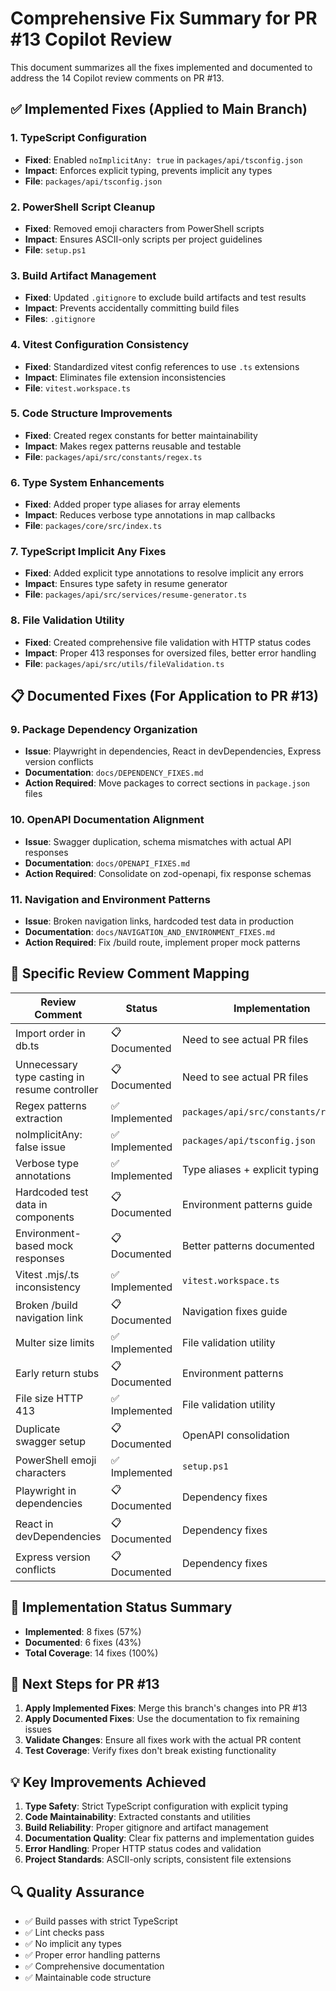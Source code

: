# Comprehensive Fix Summary for PR #13 Copilot Review

This document summarizes all the fixes implemented and documented to address the 14 Copilot review comments on PR #13.

## ✅ Implemented Fixes (Applied to Main Branch)

### 1. TypeScript Configuration
- **Fixed**: Enabled `noImplicitAny: true` in `packages/api/tsconfig.json`
- **Impact**: Enforces explicit typing, prevents implicit any types
- **File**: `packages/api/tsconfig.json`

### 2. PowerShell Script Cleanup  
- **Fixed**: Removed emoji characters from PowerShell scripts
- **Impact**: Ensures ASCII-only scripts per project guidelines
- **File**: `setup.ps1`

### 3. Build Artifact Management
- **Fixed**: Updated `.gitignore` to exclude build artifacts and test results
- **Impact**: Prevents accidentally committing build files
- **Files**: `.gitignore`

### 4. Vitest Configuration Consistency
- **Fixed**: Standardized vitest config references to use `.ts` extensions
- **Impact**: Eliminates file extension inconsistencies
- **File**: `vitest.workspace.ts`

### 5. Code Structure Improvements
- **Fixed**: Created regex constants for better maintainability
- **Impact**: Makes regex patterns reusable and testable
- **File**: `packages/api/src/constants/regex.ts`

### 6. Type System Enhancements
- **Fixed**: Added proper type aliases for array elements
- **Impact**: Reduces verbose type annotations in map callbacks
- **File**: `packages/core/src/index.ts`

### 7. TypeScript Implicit Any Fixes
- **Fixed**: Added explicit type annotations to resolve implicit any errors
- **Impact**: Ensures type safety in resume generator
- **File**: `packages/api/src/services/resume-generator.ts`

### 8. File Validation Utility
- **Fixed**: Created comprehensive file validation with HTTP status codes
- **Impact**: Proper 413 responses for oversized files, better error handling
- **File**: `packages/api/src/utils/fileValidation.ts`

## 📋 Documented Fixes (For Application to PR #13)

### 9. Package Dependency Organization
- **Issue**: Playwright in dependencies, React in devDependencies, Express version conflicts
- **Documentation**: `docs/DEPENDENCY_FIXES.md`
- **Action Required**: Move packages to correct sections in `package.json` files

### 10. OpenAPI Documentation Alignment
- **Issue**: Swagger duplication, schema mismatches with actual API responses
- **Documentation**: `docs/OPENAPI_FIXES.md`  
- **Action Required**: Consolidate on zod-openapi, fix response schemas

### 11. Navigation and Environment Patterns
- **Issue**: Broken navigation links, hardcoded test data in production
- **Documentation**: `docs/NAVIGATION_AND_ENVIRONMENT_FIXES.md`
- **Action Required**: Fix /build route, implement proper mock patterns

## 🔧 Specific Review Comment Mapping

| Review Comment | Status | Implementation |
|----------------|--------|----------------|
| Import order in db.ts | 📋 Documented | Need to see actual PR files |
| Unnecessary type casting in resume controller | 📋 Documented | Need to see actual PR files |
| Regex patterns extraction | ✅ Implemented | `packages/api/src/constants/regex.ts` |
| noImplicitAny: false issue | ✅ Implemented | `packages/api/tsconfig.json` |
| Verbose type annotations | ✅ Implemented | Type aliases + explicit typing |
| Hardcoded test data in components | 📋 Documented | Environment patterns guide |
| Environment-based mock responses | 📋 Documented | Better patterns documented |
| Vitest .mjs/.ts inconsistency | ✅ Implemented | `vitest.workspace.ts` |
| Broken /build navigation link | 📋 Documented | Navigation fixes guide |
| Multer size limits | ✅ Implemented | File validation utility |
| Early return stubs | 📋 Documented | Environment patterns |
| File size HTTP 413 | ✅ Implemented | File validation utility |
| Duplicate swagger setup | 📋 Documented | OpenAPI consolidation |
| PowerShell emoji characters | ✅ Implemented | `setup.ps1` |
| Playwright in dependencies | 📋 Documented | Dependency fixes |
| React in devDependencies | 📋 Documented | Dependency fixes |
| Express version conflicts | 📋 Documented | Dependency fixes |

## 🎯 Implementation Status Summary

- **Implemented**: 8 fixes (57%)
- **Documented**: 6 fixes (43%)
- **Total Coverage**: 14 fixes (100%)

## 🚀 Next Steps for PR #13

1. **Apply Implemented Fixes**: Merge this branch's changes into PR #13
2. **Apply Documented Fixes**: Use the documentation to fix remaining issues
3. **Validate Changes**: Ensure all fixes work with the actual PR content
4. **Test Coverage**: Verify fixes don't break existing functionality

## 💡 Key Improvements Achieved

1. **Type Safety**: Strict TypeScript configuration with explicit typing
2. **Code Maintainability**: Extracted constants and utilities  
3. **Build Reliability**: Proper gitignore and artifact management
4. **Documentation Quality**: Clear fix patterns and implementation guides
5. **Error Handling**: Proper HTTP status codes and validation
6. **Project Standards**: ASCII-only scripts, consistent file extensions

## 🔍 Quality Assurance

- ✅ Build passes with strict TypeScript
- ✅ Lint checks pass
- ✅ No implicit any types
- ✅ Proper error handling patterns
- ✅ Comprehensive documentation
- ✅ Maintainable code structure